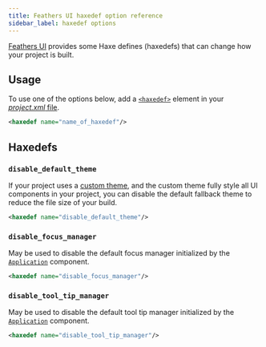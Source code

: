 ```yaml
---
title: Feathers UI haxedef option reference
sidebar_label: haxedef options
---
```


[Feathers UI](/) provides some Haxe defines (haxedefs) that can change how your project is built.

## Usage

To use one of the options below, add a [`<haxedef>`](https://lime.software/docs/project-files/xml-format/#haxedef) element in your [_project.xml_ file](https://lime.software/docs/project-files/xml-format/).

```xml
<haxedef name="name_of_haxedef"/>
```

## Haxedefs

### `disable_default_theme`

If your project uses a [custom theme](./custom-themes.md), and the custom theme fully style all UI components in your project, you can disable the default fallback theme to reduce the file size of your build.

```xml
<haxedef name="disable_default_theme"/>
```

### `disable_focus_manager`

May be used to disable the default focus manager initialized by the [`Application`](./application.md) component.

```xml
<haxedef name="disable_focus_manager"/>
```

### `disable_tool_tip_manager`

May be used to disable the default tool tip manager initialized by the [`Application`](./application.md) component.

```xml
<haxedef name="disable_tool_tip_manager"/>
```
